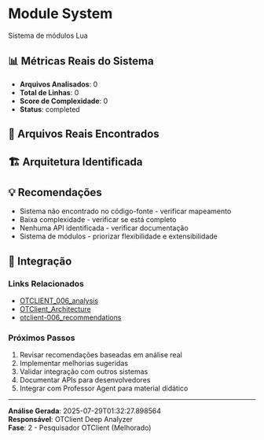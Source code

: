 
# Module System

Sistema de módulos Lua

## 📊 Métricas Reais do Sistema

- **Arquivos Analisados**: 0
- **Total de Linhas**: 0
- **Score de Complexidade**: 0
- **Status**: completed

## 📁 Arquivos Reais Encontrados


## 🏗️ Arquitetura Identificada

## 💡 Recomendações
- Sistema não encontrado no código-fonte - verificar mapeamento
- Baixa complexidade - verificar se está completo
- Nenhuma API identificada - verificar documentação
- Sistema de módulos - priorizar flexibilidade e extensibilidade


## 🔗 Integração

### Links Relacionados
- [OTCLIENT_006_analysis](OTCLIENT_006_analysis.md)
- [OTClient_Architecture](OTClient_Architecture.md)
- [otclient-006_recommendations](otclient-006_recommendations.md)

### Próximos Passos
1. Revisar recomendações baseadas em análise real
2. Implementar melhorias sugeridas
3. Validar integração com outros sistemas
4. Documentar APIs para desenvolvedores
5. Integrar com Professor Agent para material didático

---

**Análise Gerada**: 2025-07-29T01:32:27.898564  
**Responsável**: OTClient Deep Analyzer  
**Fase**: 2 - Pesquisador OTClient (Melhorado)
